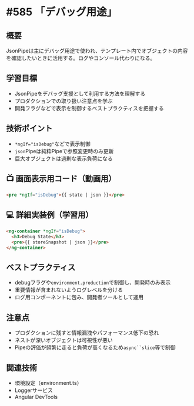 # #585 「デバッグ用途」

## 概要
JsonPipeは主にデバッグ用途で使われ、テンプレート内でオブジェクトの内容を確認したいときに活用する。ログやコンソール代わりになる。

## 学習目標
- JsonPipeをデバッグ支援として利用する方法を理解する
- プロダクションでの取り扱い注意点を学ぶ
- 開発フラグなどで表示を制御するベストプラクティスを把握する

## 技術ポイント
- `*ngIf="isDebug"`などで表示制御
- `json`Pipeは純粋Pipeで参照変更時のみ更新
- 巨大オブジェクトは過剰な表示負荷になる

## 📺 画面表示用コード（動画用）
```html
<pre *ngIf="isDebug">{{ state | json }}</pre>
```

## 💻 詳細実装例（学習用）
```html
<ng-container *ngIf="isDebug">
  <h3>Debug State</h3>
  <pre>{{ storeSnapshot | json }}</pre>
</ng-container>
```

## ベストプラクティス
- debugフラグや`environment.production`で制御し、開発時のみ表示
- 重要情報が含まれないようログレベルを分ける
- ログ用コンポーネントに包み、開発者ツールとして運用

## 注意点
- プロダクションに残すと情報漏洩やパフォーマンス低下の恐れ
- ネストが深いオブジェクトは可視性が悪い
- Pipeの評価が頻繁に走ると負荷が高くなるため`async``slice`等で制御

## 関連技術
- 環境設定（environment.ts）
- Loggerサービス
- Angular DevTools
